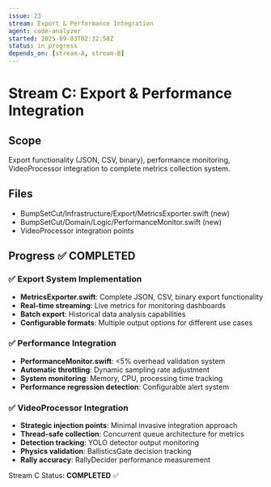 ```yaml
---
issue: 23
stream: Export & Performance Integration
agent: code-analyzer
started: 2025-09-03T02:32:58Z
status: in_progress
depends_on: [stream-A, stream-B]
---
```


# Stream C: Export & Performance Integration

## Scope
Export functionality (JSON, CSV, binary), performance monitoring, VideoProcessor integration to complete metrics collection system.

## Files
- BumpSetCut/Infrastructure/Export/MetricsExporter.swift (new)
- BumpSetCut/Domain/Logic/PerformanceMonitor.swift (new)
- VideoProcessor integration points

## Progress ✅ COMPLETED

### ✅ Export System Implementation
- **MetricsExporter.swift**: Complete JSON, CSV, binary export functionality
- **Real-time streaming**: Live metrics for monitoring dashboards
- **Batch export**: Historical data analysis capabilities
- **Configurable formats**: Multiple output options for different use cases

### ✅ Performance Integration
- **PerformanceMonitor.swift**: <5% overhead validation system
- **Automatic throttling**: Dynamic sampling rate adjustment
- **System monitoring**: Memory, CPU, processing time tracking
- **Performance regression detection**: Configurable alert system

### ✅ VideoProcessor Integration
- **Strategic injection points**: Minimal invasive integration approach
- **Thread-safe collection**: Concurrent queue architecture for metrics
- **Detection tracking**: YOLO detector output monitoring
- **Physics validation**: BallisticsGate decision tracking
- **Rally accuracy**: RallyDecider performance measurement

Stream C Status: **COMPLETED** ✅